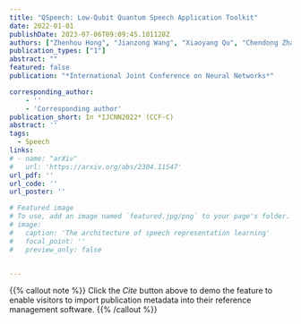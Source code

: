```yaml
---
title: "QSpeech: Low-Qubit Quantum Speech Application Toolkit"
date: 2022-01-01
publishDate: 2023-07-06T09:09:45.101128Z
authors: ["Zhenhou Hong", "Jianzong Wang", "Xiaoyang Qu", "Chendong Zhao", "Wei Tao", "Jing Xiao"]
publication_types: ["1"]
abstract: ""
featured: false
publication: "*International Joint Conference on Neural Networks*"

corresponding_author:
    - ''
    - 'Corresponding author'
publication_short: In *IJCNN2022* (CCF-C)
abstract: ''
tags:
  - Speech
links:
# - name: "arXiv"
#   url: 'https://arxiv.org/abs/2304.11547'
url_pdf: ''
url_code: ''
url_poster: ''

# Featured image
# To use, add an image named `featured.jpg/png` to your page's folder.
# image:
#   caption: 'The architecture of speech representation learning'
#   focal_point: ''
#   preview_only: false


---
```


{{% callout note %}}
Click the _Cite_ button above to demo the feature to enable visitors to import publication metadata into their reference management software.
{{% /callout %}}



